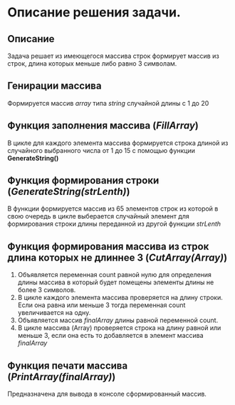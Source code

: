 
# Описание решения задачи.
## Описание 
Задача решает из имеющегося массива строк формирует массив из строк, длина которых меньше либо равно 3 символам.

## Генирации массива
Формируется массив *array* типа *string* случайной длины с 1 до 20

## Функция заполнения массива (*FillArray*)
В цикле для каждого элемента массива формируется строка длиной из случайного выбранного числа от 1 до 15 с помощью функции **GenerateString()**

## Функция формирования строки (*GenerateString(strLenth)*)
В функции формируется массив из 65 элементов строк из которой в свою очередь в цикле выберается случайный элемент для формирования строки длины переданной из другой функции *strLenth*

## Функция формирования массива из строк длина которых не длиннее 3 (*CutArray(Array)*)
1. Объявляется переменная count равной нулю для определения длины массива в который будет помещены элементы длины не более 3 символов.
2. В цикле каждого элемента массива проверяется на длину строки. Если она равна или меньше 3 тогда переменная count увеличивается на одну.
3. Объявляется массив *finalArray* длины равной переменной count.
4. В цикле массива (Array) проверяется строка на длину равной или меньше 3, если она есть то добавляется в элемент массива *finalArray*

## Функция печати массива (*PrintArray(finalArray)*)
Предназначена для вывода в консоле сформированный массив.